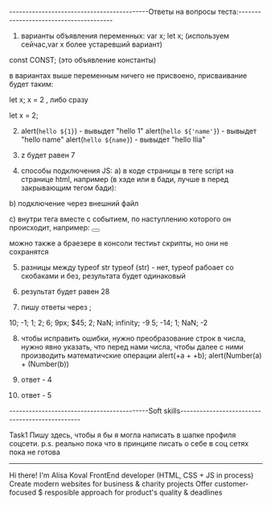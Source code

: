 -------------------------------------------Ответы на вопросы теста:---------------------------------------

1) варианты объявления переменных:
var x;
let x; (используем сейчас,var x более устаревший вариант)

const CONST; (это объявление константы)

в вариантах выше переменным ничего не присвоено, присваивание будет таким:

let x;
x = 2 , либо сразу

let x = 2;

2) alert(`hello ${1}`) - вывыдет "hello 1"
alert(`hello ${'name'}`) - вывыдет "hello name"
alert(`hello ${name}`) - вывыдет "hello Ilia"

3) z будет равен 7

4) способы подключения JS:
а) в коде страницы в теге script на странице html, например (в хэде или в бади, лучше в перед закрывающим тегом бади):
        <script>alert('Hi')</script>

b) подключение через внешний файл
        <script src="путь к файлу скрипта.js"></script>

с) внутри тега вместе с событием, по наступлению которого он происходит, например:
        <button onClick="alert('Hi')"></button> 

можно также а браезере в консоли тестиьт скрипты, но они не сохранятся

5) разницы между typeof str typeof (str) - нет, typeof рабоает со скобаками и без, результата будет одинаковый

6) результат будет равен 28

7) пишу ответы через ;

10;
-1;
1;
2;
6;
9px;
$45;
2;
NaN;
infinity;
-9 5;
-14;
1;
NaN;
-2

8) чтобы исправить ошибки, нужно преобразование строк в числа, нужно явно указать, что перед нами числа, чтобы далее с ними производить математичские операции
        alert(+a + +b);
        alert(Number(a) + (Number(b))

9) ответ - 4
10) ответ - 5


-------------------------------------------Soft skills-----------------------------------------------

Task1 
Пишу здесь, чтобы я бы я могла написать в шапке профиля соцсети. 
p.s. реально пока что в принципе писать о себе в соц сетях пока не готова


----------------
Hi there! I'm Alisa Koval
FrontEnd developer (HTML, CSS + JS in process)
Create modern websites for business & charity projects
Offer customer-focused $ resposible approach for product's quality & deadlines 
